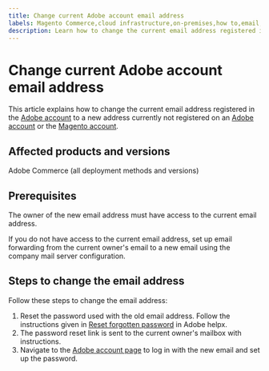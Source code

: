 ```yaml
---
title: Change current Adobe account email address
labels: Magento Commerce,cloud infrastructure,on-premises,how to,email,Adobe Commerce,Pro,Starter
description: Learn how to change the current email address registered in the Adobe account to a new address currently not registered in the Adobe account or the Magento account.
---
```


# Change current Adobe account email address

This article explains how to change the current email address registered in the [Adobe account](https://account.adobe.com/) to a new address currently not registered on an [Adobe account](https://account.adobe.com/) or the [Magento account](https://account.magento.com/).

## Affected products and versions

Adobe Commerce (all deployment methods and versions)

## Prerequisites 

The owner of the new email address must have access to the current email address.

If you do not have access to the current email address, set up email forwarding from the current owner's email to a new email using the company mail server configuration.

## Steps to change the email address

Follow these steps to change the email address:

1. Reset the password used with the old email address. Follow the instructions given in [Reset forgotten password](https://helpx.adobe.com/manage-account/using/change-or-reset-password.html) in Adobe helpx.
1. The password reset link is sent to the current owner's mailbox with instructions.
1. Navigate to the [Adobe account page](https://account.adobe.com) to log in with the new email and set up the password.

